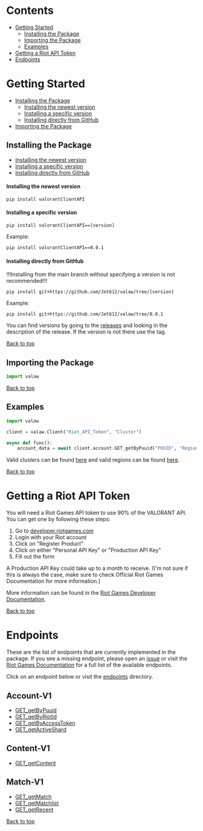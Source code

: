 # Contents
- [Getting Started](#getting-started)
    - [Installing the Package](#installing-the-package)
    - [Importing the Package](#importing-the-package)
    - [Examples](#examples)
- [Getting a Riot API Token](#getting-a-riot-api-token)
- [Endpoints](#endpoints)

# Getting Started
- [Installing the Package](#installing-the-package)
    - [Installing the newest version](#installing-the-newest-version)
    - [Installing a specific version](#installing-a-specific-version)
    - [Installing directly from GitHub](#installing-directly-from-github)
- [Importing the Package](#importing-the-package)
## Installing the Package
- [Installing the newest version](#installing-the-newest-version)
- [Installing a specific version](#installing-a-specific-version)
- [Installing directly from GitHub](#installing-directly-from-github)
#### Installing the newest version
```
pip install valorantClientAPI
```
#### Installing a specific version
```
pip install valorantClientAPI==[version]
```
Example:
```
pip install valorantClientAPI==0.0.1
```
#### Installing directly from GitHub
!!!Installing from the main branch without specifying a version is not recommended!!!
```
pip install git+https://github.com/Jet612/valaw/tree/[version]
```
Example:
```
pip install git+https://github.com/Jet612/valaw/tree/0.0.1
```
You can find versions by going to the [releases](https://github.com/Jet612/valaw/releases) and looking in the description of the release. If the version is not there use the tag.

[Back to top](#contents)
## Importing the Package
```py
import valaw
```

[Back to top](#contents)
## Examples
```py
import valaw

client = valaw.Client("Riot_API_Token", "Cluster")

async def func():
    account_data = await client.account.GET_getByPuuid("PUUID", "Region")
```
Valid clusters can be found [here](#clusters) and valid regions can be found [here](#regions).

[Back to top](#contents)
# Getting a Riot API Token
You will need a Riot Games API token to use 90% of the VALORANT API. You can get one by following these steps:
1. Go to [developer.riotgames.com](https://developer.riotgames.com/)
2. Login with your Riot account
3. Click on "Register Product"
4. Click on either "Personal API Key" or "Production API Key"
5. Fill out the form

A Production API Key could take up to a month to receive. (I'm not sure if this is always the case, make sure to check Official Riot Games Documentation for more information.)

More information can be found in the [Riot Games Developer Documentation](https://developer.riotgames.com/docs/portal#product-registration).

[Back to top](#contents)
# Endpoints
These are the list of endpoints that are currently implemented in the package. If you see a missing endpoint, please open an [issue](https://github.com/Jet612/valaw/issues) or visit the [Riot Games Documentation](https://developer.riotgames.com/apis) for a full list of the available endpoints.

Click on an endpoint below or visit the [endpoints](https://github.com/Jet612/valaw/tree/main/docs/endpoints) directory.

## Account-V1
- [GET_getByPuuid](https://github.com/Jet612/valaw/tree/main/docs/endpoints/Account-V1/GET_getByPuuid.md)
- [GET_getByRiotId](https://github.com/Jet612/valaw/tree/main/docs/endpoints/Account-V1/GET_getByRiotId.md)
- [GET_getByAccessToken](https://github.com/Jet612/valaw/tree/main/docs/endpoints/Account-V1/GET_getByAccessToken.md)
- [GET_getActiveShard](https://github.com/Jet612/valaw/tree/main/docs/endpoints/Account-V1/GET_getActiveShard.md)

## Content-V1
- [GET_getContent](https://github.com/Jet612/valaw/tree/main/docs/endpoints/Content-V1/GET_getContent.md)

## Match-V1
- [GET_getMatch](https://github.com/Jet612/valaw/tree/main/docs/endpoints/Match-V1/GET_getMatch.md)
- [GET_getMatchlist](https://github.com/Jet612/valaw/tree/main/docs/endpoints/Match-V1/GET_getMatchlist.md)
- [GET_getRecent](https://github.com/Jet612/valaw/tree/main/docs/endpoints/Match-V1/GET_getRecent.md)

[Back to top](#contents)


